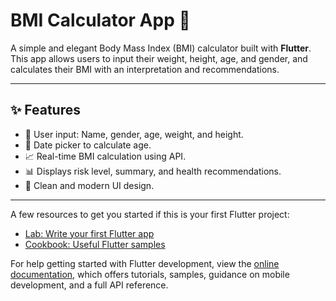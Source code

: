 # BMI Calculator App 🧮

A simple and elegant Body Mass Index (BMI) calculator built with **Flutter**.  
This app allows users to input their weight, height, age, and gender, and calculates their BMI with an interpretation and recommendations.

---

## ✨ Features

- 👤 User input: Name, gender, age, weight, and height.
- 📆 Date picker to calculate age.
- 📈 Real-time BMI calculation using API.
- 📊 Displays risk level, summary, and health recommendations.
- 🎨 Clean and modern UI design.

---
A few resources to get you started if this is your first Flutter project:

- [Lab: Write your first Flutter app](https://docs.flutter.dev/get-started/codelab)
- [Cookbook: Useful Flutter samples](https://docs.flutter.dev/cookbook)

For help getting started with Flutter development, view the
[online documentation](https://docs.flutter.dev/), which offers tutorials,
samples, guidance on mobile development, and a full API reference.
